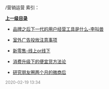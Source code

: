 /营销运营 索引：


**[上一级目录](/index.md)**

- [品牌之后下一代的用户经营工具是什么-李叫兽](/营销运营/品牌之后下一代的用户经营工具是什么-李叫兽.md)

- [室外广告投放注意事项](/营销运营/室外广告投放注意事项.md)

- [新零售-线上or线下](/营销运营/新零售-线上or线下.md)

- [消费升级下的便宜货方法论](/营销运营/消费升级下的便宜货方法论.md)

- [研究朋友圈两个月的微商后](/营销运营/研究朋友圈两个月的微商后.md)


<font size=2 color='grey'> 2020-02-19 13:34 </font>